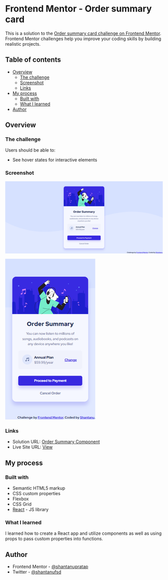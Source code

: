 # Frontend Mentor - Order summary card

This is a solution to the [Order summary card challenge on Frontend Mentor](https://www.frontendmentor.io/challenges/order-summary-component-QlPmajDUj). Frontend Mentor challenges help you improve your coding skills by building realistic projects. 

## Table of contents

- [Overview](#overview)
  - [The challenge](#the-challenge)
  - [Screenshot](#screenshot)
  - [Links](#links)
- [My process](#my-process)
  - [Built with](#built-with)
  - [What I learned](#what-i-learned)
- [Author](#author)

## Overview

### The challenge

Users should be able to:

- See hover states for interactive elements

### Screenshot

![Screenshot of Order Summary Component on desktop](./src/screenshots/Order-summary-card-screenshot-desktop.png)

![Screenshot of Order Summary Component on mobile](./src/screenshots/Order-summary-card-screenshot-mobile.png)

### Links

- Solution URL: [Order Summary Component](https://github.com/shantanufsd/frontend-mentor-challenges/tree/main/order-summary-component)
- Live Site URL: [View](https://shantanufsd.github.io/frontend-mentor-challenges/order-summary-component)

## My process

### Built with

- Semantic HTML5 markup
- CSS custom properties
- Flexbox
- CSS Grid
- [React](https://reactjs.org/) - JS library

### What I learned

I learned how to create a React app and utilize components as well as using props to pass custom properties into functions.

## Author

- Frontend Mentor - [@shantanupratap](https://www.frontendmentor.io/profile/shantanupratap)
- Twitter - [@shantanufsd](https://www.twitter.com/shantanufsd)